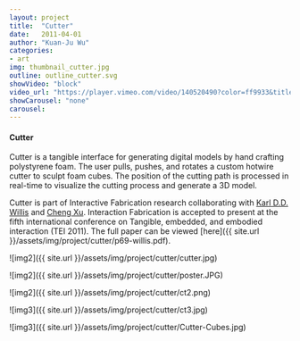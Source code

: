 ```yaml
---
layout: project
title:  "Cutter"
date:   2011-04-01
author: "Kuan-Ju Wu"
categories:
- art
img: thumbnail_cutter.jpg
outline: outline_cutter.svg
showVideo: "block"
video_url: "https://player.vimeo.com/video/140520490?color=ff9933&title=0&byline=0&portrait=0"
showCarousel: "none"
carousel:
---
```

#### Cutter ####

Cutter is a tangible interface for generating digital models by hand crafting polystyrene foam. The user pulls, pushes, and rotates a custom hotwire cutter to sculpt foam cubes. The position of the cutting path is processed in real-time to visualize the cutting process and generate a 3D model.

Cutter is part of Interactive Fabrication research collaborating with [Karl D.D. Willis](http://www.karlddwillis.com/) and [Cheng Xu](http://cheeriocheng.com/).
Interaction Fabrication is accepted to present at the fifth international conference on Tangible, embedded, and embodied interaction (TEI 2011). The full paper can be viewed [here]({{ site.url }}/assets/img/project/cutter/p69-willis.pdf).

![img2]({{ site.url }}/assets/img/project/cutter/cutter.jpg)

![img2]({{ site.url }}/assets/img/project/cutter/poster.JPG)

![img2]({{ site.url }}/assets/img/project/cutter/ct2.png)

![img3]({{ site.url }}/assets/img/project/cutter/ct3.jpg)

![img3]({{ site.url }}/assets/img/project/cutter/Cutter-Cubes.jpg)
